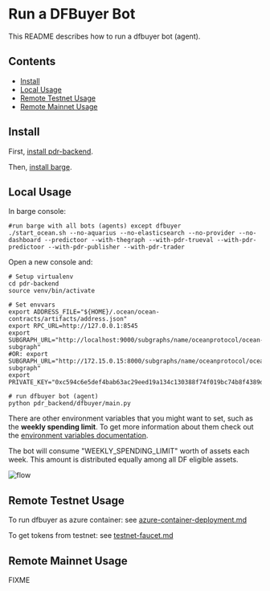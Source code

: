 <!--
Copyright 2023 Ocean Protocol Foundation
SPDX-License-Identifier: Apache-2.0
-->

# Run a DFBuyer Bot

This README describes how to run a dfbuyer bot (agent).

## Contents

- [Install](#install)
- [Local Usage](#local-usage)
- [Remote Testnet Usage](#remote-testnet-usage)
- [Remote Mainnet Usage](#remote-mainnet-usage)


## Install

First, [install pdr-backend](install.md).

Then, [install barge](barge.md#install-barge).

## Local Usage

In barge console:
```console
#run barge with all bots (agents) except dfbuyer
./start_ocean.sh --no-aquarius --no-elasticsearch --no-provider --no-dashboard --predictoor --with-thegraph --with-pdr-trueval --with-pdr-predictoor --with-pdr-publisher --with-pdr-trader
```

Open a new console and:
```
# Setup virtualenv
cd pdr-backend
source venv/bin/activate

# Set envvars
export ADDRESS_FILE="${HOME}/.ocean/ocean-contracts/artifacts/address.json"
export RPC_URL=http://127.0.0.1:8545
export SUBGRAPH_URL="http://localhost:9000/subgraphs/name/oceanprotocol/ocean-subgraph"
#OR: export SUBGRAPH_URL="http://172.15.0.15:8000/subgraphs/name/oceanprotocol/ocean-subgraph"
export PRIVATE_KEY="0xc594c6e5def4bab63ac29eed19a134c130388f74f019bc74b8f4389df2837a58"

# run dfbuyer bot (agent)
python pdr_backend/dfbuyer/main.py
```

There are other environment variables that you might want to set, such as the **weekly spending limit**. To get more information about them check out the [environment variables documentation](./envvars.md).

The bot will consume "WEEKLY_SPENDING_LIMIT" worth of assets each week. This amount is distributed equally among all DF eligible assets.

![flow](https://user-images.githubusercontent.com/25263018/269256707-566b9f5d-7e97-4549-b483-2a6700826769.png)

## Remote Testnet Usage

To run dfbuyer as azure container: see [azure-container-deployment.md](azure-container-deployment.md)

To get tokens from testnet: see [testnet-faucet.md](testnet-faucet.md)

## Remote Mainnet Usage

FIXME
